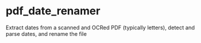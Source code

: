 # pdf_date_renamer
Extract dates from a scanned and OCRed PDF (typically letters), detect and parse dates, and rename the file
